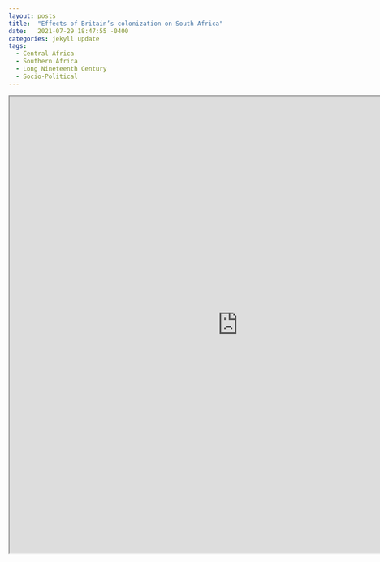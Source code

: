 ```yaml
---
layout: posts
title:  "Effects of Britain’s colonization on South Africa"
date:   2021-07-29 18:47:55 -0400
categories: jekyll update
tags:
  - Central Africa
  - Southern Africa
  - Long Nineteenth Century
  - Socio-Political
---
```



<iframe src="https://drive.google.com/file/d/127gyXZAl4faHzWjbpF38OFX9w1OQBBNb/preview" width="900" height="900" allow="autoplay"></iframe>